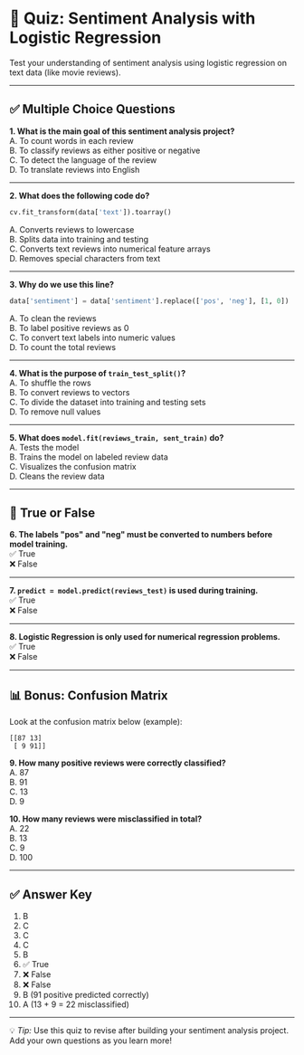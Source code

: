 # 🎯 Quiz: Sentiment Analysis with Logistic Regression

Test your understanding of sentiment analysis using logistic regression on text data (like movie reviews).

---

## ✅ Multiple Choice Questions

**1. What is the main goal of this sentiment analysis project?**  
A. To count words in each review  
B. To classify reviews as either positive or negative  
C. To detect the language of the review  
D. To translate reviews into English  

---

**2. What does the following code do?**  
```python
cv.fit_transform(data['text']).toarray()
```  
A. Converts reviews to lowercase  
B. Splits data into training and testing  
C. Converts text reviews into numerical feature arrays  
D. Removes special characters from text  

---

**3. Why do we use this line?**  
```python
data['sentiment'] = data['sentiment'].replace(['pos', 'neg'], [1, 0])
```  
A. To clean the reviews  
B. To label positive reviews as 0  
C. To convert text labels into numeric values  
D. To count the total reviews  

---

**4. What is the purpose of `train_test_split()`?**  
A. To shuffle the rows  
B. To convert reviews to vectors  
C. To divide the dataset into training and testing sets  
D. To remove null values  

---

**5. What does `model.fit(reviews_train, sent_train)` do?**  
A. Tests the model  
B. Trains the model on labeled review data  
C. Visualizes the confusion matrix  
D. Cleans the review data  

---

## 🔁 True or False

**6. The labels "pos" and "neg" must be converted to numbers before model training.**  
✅ True  
❌ False

---

**7. `predict = model.predict(reviews_test)` is used during training.**  
✅ True  
❌ False

---

**8. Logistic Regression is only used for numerical regression problems.**  
✅ True  
❌ False

---

## 📊 Bonus: Confusion Matrix

Look at the confusion matrix below (example):

```
[[87 13]
 [ 9 91]]
```

**9. How many positive reviews were correctly classified?**  
A. 87  
B. 91  
C. 13  
D. 9

**10. How many reviews were misclassified in total?**  
A. 22  
B. 13  
C. 9  
D. 100

---

## ✅ Answer Key

1. B  
2. C  
3. C  
4. C  
5. B  
6. ✅ True  
7. ❌ False  
8. ❌ False  
9. B (91 positive predicted correctly)  
10. A (13 + 9 = 22 misclassified)

---

💡 *Tip:* Use this quiz to revise after building your sentiment analysis project. Add your own questions as you learn more!
